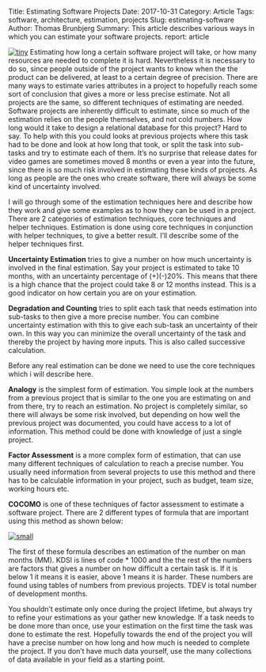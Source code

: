 Title: Estimating Software Projects
Date: 2017-10-31
Category: Article
Tags: software, architecture, estimation, projects
Slug: estimating-software
Author: Thomas Brunbjerg
Summary: This article describes various ways in which you can estimate your software projects.
report: article

[![tiny]({filename}/img/article/estimating_cover.jpg)]({filename}/img/article//estimating_cover.jpg)
Estimating how long a certain software project will take, or how many resources are needed to complete it is hard. Nevertheless it is necessary to do so, since people outside of the project wants to know when the the product can be delivered, at least to a certain degree of precision. There are many ways to estimate varies attributes in a project to hopefully reach some sort of conclusion that gives a more or less precise estimate. Not all projects are the same, so different techniques of estimating are needed. Software projects are inherently difficult to estimate, since so much of the estimation relies on the people themselves, and not cold numbers. How long would it take to design a relational database for this project? Hard to say. To help with this you could looks at previous projects where this task had to be done and look at how long that took, or split the task into sub-tasks and try to estimate each of them. It’s no surprise that release dates for video games are sometimes moved 8 months or even a year into the future, since there is so much risk involved in estimating these kinds of projects. As long as people are the ones who create software, there will always be some kind of uncertainty involved.

I will go through some of the estimation techniques here and describe how they work and give some examples as to how they can be used in a project. There are 2 categories of estimation techniques, core techniques and helper techniques. Estimation is done using core techniques in conjunction with helper techniques, to give a better result. I’ll describe some of the helper techniques first.

**Uncertainty Estimation** tries to give a number on how much uncertainty is involved in the final estimation. Say your project is estimated to take 10 months, with an uncertainty percentage of (+)(-)20%. This means that there is a high chance that the project could take 8 or 12 months instead. This is a good indicator on how certain you are on your estimation.

**Degradation and Counting**  tries to split each task that needs estimation into sub-tasks to then give a more precise number. You can combine uncertainty estimation with this to give each sub-task an uncertainty of their own. In this way you can minimize the overall uncertainty of the task and thereby the project by having more inputs. This is also called successive calculation.

Before any real estimation can be done we need to use the core techniques which i will describe here.

**Analogy** is the simplest form of estimation. You simple look at the numbers from a previous project that is similar to the one you are estimating on and from there, try to reach an estimation. No project is completely similar, so there will always be some risk involved, but depending on how well the previous project was documented, you could have access to a lot of information. This method could be done with knowledge of just a single project.

**Factor Assessment**  is a more complex form of estimation, that can use many different techniques of calculation to reach a precise number. You usually need information from several projects to use this method and there has to be calculable information in your project, such as budget, team size, working hours etc.

**COCOMO** is one of these techniques of factor assessment to estimate a software project. There are 2 different types of formula that are important using this method as shown below:

[![small]({filename}/img/article/estimate_formula.png)]({filename}/img/article//estimate_formula.png)

The first of these formula describes an estimation of the number on man months (MM). KDSI is lines of code * 1000 and the the rest of the numbers are factors that gives a number on how difficult a certain task is. If it is below 1 it means it is easier, above 1 means it is harder. These numbers are found using tables of numbers from previous projects. TDEV is total number of development months.

You shouldn’t estimate only once during the project lifetime, but always try to refine your estimations as your gather new knowledge. If a task needs to be done more than once, use your estimation on the first time the task was done to estimate the rest. Hopefully towards the end of the project you will have a precise number on how long and how much is needed to complete the project. If you don’t have much data yourself, use the many collections of data available in your field as a starting point.